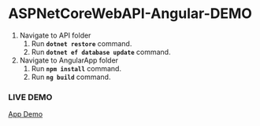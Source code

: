 ﻿# ASPNetCoreWebAPI-Angular-DEMO

1. Navigate to API folder
    1. Run **`dotnet restore`** command.
    1. Run **`dotnet ef database update`** command.
1. Navigate to AngularApp folder
    1. Run **`npm install`** command.
    1. Run **`ng build`** command.
    
### LIVE DEMO
[App Demo](http://rekcah-001-site1.ftempurl.com)
